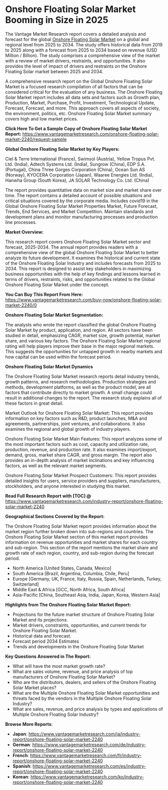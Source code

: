 <h1 bis_size="{&quot;x&quot;:20,&quot;y&quot;:20,&quot;w&quot;:1083,&quot;h&quot;:20,&quot;abs_x&quot;:126,&quot;abs_y&quot;:559}"><strong>Onshore Floating Solar Market Booming in Size in 2025</strong></h1>

<p bis_size="{&quot;x&quot;:20,&quot;y&quot;:53,&quot;w&quot;:1083,&quot;h&quot;:62,&quot;abs_x&quot;:126,&quot;abs_y&quot;:592}">The Vantage Market Research report covers a detailed analysis and forecast for the global <a bis_size="{&quot;x&quot;:543,&quot;y&quot;:55,&quot;w&quot;:115,&quot;h&quot;:15,&quot;abs_x&quot;:649,&quot;abs_y&quot;:594}" href="https://www.vantagemarketresearch.com/industry-report/onshore-floating-solar-market-2240">Onshore Floating Solar Market</a> on a global and regional level from 2025 to 2034. The study offers historical data from 2019 to 2025 along with a forecast from 2025 to 2034 based on revenue (USD Million / Billion). The study comprises a comprehensive view of the market with a review of market drivers, restraints, and opportunities. It also provides the level of impact of drivers and restraints on the Onshore Floating Solar market between 2025 and 2034.</p>

<p bis_size="{&quot;x&quot;:20,&quot;y&quot;:129,&quot;w&quot;:1083,&quot;h&quot;:62,&quot;abs_x&quot;:126,&quot;abs_y&quot;:668}">A comprehensive research report on the Global Onshore Floating Solar Market is a focused research compilation of all factors that can be considered critical for the evaluation of any business. The Onshore Floating Solar Market report includes all data sets and factors such as Growth plan, Production, Market, Purchase, Profit, Investment, Technological Update, Forecast, Forecast, and more. This approach covers all aspects of society, the environment, politics, etc. Onshore Floating Solar Market summary covers high and low market prices.</p>

<p bis_size="{&quot;x&quot;:20,&quot;y&quot;:204,&quot;w&quot;:1083,&quot;h&quot;:20,&quot;abs_x&quot;:126,&quot;abs_y&quot;:743}"><strong bis_size="{&quot;x&quot;:20,&quot;y&quot;:206,&quot;w&quot;:395,&quot;h&quot;:15,&quot;abs_x&quot;:126,&quot;abs_y&quot;:745}">Click Here To Get a Sample Copy of Onshore Floating Solar Market Report:</strong> <a bis_size="{&quot;x&quot;:419,&quot;y&quot;:206,&quot;w&quot;:33,&quot;h&quot;:15,&quot;abs_x&quot;:525,&quot;abs_y&quot;:745}" href="https://www.vantagemarketresearch.com/onshore-floating-solar-market-2240/request-sample">https://www.vantagemarketresearch.com/onshore-floating-solar-market-2240/request-sample</a></p>

<p bis_size="{&quot;x&quot;:20,&quot;y&quot;:238,&quot;w&quot;:1083,&quot;h&quot;:20,&quot;abs_x&quot;:126,&quot;abs_y&quot;:777}"><strong bis_size="{&quot;x&quot;:20,&quot;y&quot;:240,&quot;w&quot;:266,&quot;h&quot;:15,&quot;abs_x&quot;:126,&quot;abs_y&quot;:779}">Global Onshore Floating Solar Market by Key Players:</strong></p>

<p bis_size="{&quot;x&quot;:20,&quot;y&quot;:272,&quot;w&quot;:1083,&quot;h&quot;:20,&quot;abs_x&quot;:126,&quot;abs_y&quot;:811}">Ciel & Terre International (France), Swimsol (Austria), Yellow Tropus Pvt. Ltd. (India), Adtech Systems Ltd. (India), Sungrow (China), EDP S.A. (Portugal), China Three Gorges Corporation (China), Ocean Sun AS (Norway), KYOCERA Corporation (Japan), Waaree Energies Ltd. (India), Hanwha Group (South Korea), JA SOLAR Technology Co. Ltd. (China)</p>

<p bis_size="{&quot;x&quot;:20,&quot;y&quot;:305,&quot;w&quot;:1083,&quot;h&quot;:62,&quot;abs_x&quot;:126,&quot;abs_y&quot;:844}">The report provides quantitative data on market size and market share over time. The report contains a detailed account of possible situations and critical situations covered by the corporate media. Includes covid19 in the Global Onshore Floating Solar Market Properties Market, Future Forecast, Trends, End Services, and Market Competition. Maintain standards and development plans and monitor manufacturing processes and production line processes.</p>

<p bis_size="{&quot;x&quot;:20,&quot;y&quot;:381,&quot;w&quot;:1083,&quot;h&quot;:20,&quot;abs_x&quot;:126,&quot;abs_y&quot;:920}"><strong bis_size="{&quot;x&quot;:20,&quot;y&quot;:383,&quot;w&quot;:107,&quot;h&quot;:15,&quot;abs_x&quot;:126,&quot;abs_y&quot;:922}">Market Overview:</strong></p>

<p bis_size="{&quot;x&quot;:20,&quot;y&quot;:415,&quot;w&quot;:1083,&quot;h&quot;:83,&quot;abs_x&quot;:126,&quot;abs_y&quot;:954}">This research report covers Onshore Floating Solar Market sector and forecast, 2025-2034. The annual report provides readers with a comprehensive view of the global Onshore Floating Solar Market to better analyze its future development. It examines the historical and current state of the Onshore Floating Solar Industry and includes forecasts from 2025 to 2034. This report is designed to assist key stakeholders in maximizing business opportunities with the help of key findings and lessons learned in terms of drivers, restraints, risks, and opportunities related to the Global Onshore Floating Solar Market under the concept.</p>

<p bis_size="{&quot;x&quot;:20,&quot;y&quot;:511,&quot;w&quot;:1083,&quot;h&quot;:20,&quot;abs_x&quot;:126,&quot;abs_y&quot;:1050}"><strong bis_size="{&quot;x&quot;:20,&quot;y&quot;:513,&quot;w&quot;:228,&quot;h&quot;:15,&quot;abs_x&quot;:126,&quot;abs_y&quot;:1052}">You Can Buy This Report From Here:</strong> <a bis_size="{&quot;x&quot;:252,&quot;y&quot;:513,&quot;w&quot;:48,&quot;h&quot;:15,&quot;abs_x&quot;:358,&quot;abs_y&quot;:1052}" href="https://www.vantagemarketresearch.com/buy-now/onshore-floating-solar-market-2240/0">https://www.vantagemarketresearch.com/buy-now/onshore-floating-solar-market-2240/0</a></p>

<p bis_size="{&quot;x&quot;:20,&quot;y&quot;:545,&quot;w&quot;:1083,&quot;h&quot;:20,&quot;abs_x&quot;:126,&quot;abs_y&quot;:1084}"><strong bis_size="{&quot;x&quot;:20,&quot;y&quot;:547,&quot;w&quot;:216,&quot;h&quot;:15,&quot;abs_x&quot;:126,&quot;abs_y&quot;:1086}">Onshore Floating Solar Market Segmentation:</strong></p>

<p bis_size="{&quot;x&quot;:20,&quot;y&quot;:578,&quot;w&quot;:1083,&quot;h&quot;:62,&quot;abs_x&quot;:126,&quot;abs_y&quot;:1117}">The analysts who wrote the report classified the global Onshore Floating Solar Market by product, application, and region. All sectors have been studied in detail, emphasizing CAGR, market size, growth potential, market share, and various key factors. The Onshore Floating Solar Market regional rating will help players improve their base in the major regional markets. This suggests the opportunities for untapped growth in nearby markets and how capital can be used within the forecast period.</p>

<p bis_size="{&quot;x&quot;:20,&quot;y&quot;:654,&quot;w&quot;:1083,&quot;h&quot;:20,&quot;abs_x&quot;:126,&quot;abs_y&quot;:1193}"><strong bis_size="{&quot;x&quot;:20,&quot;y&quot;:656,&quot;w&quot;:187,&quot;h&quot;:15,&quot;abs_x&quot;:126,&quot;abs_y&quot;:1195}">Onshore Floating Solar Market Dynamics</strong></p>

<p bis_size="{&quot;x&quot;:20,&quot;y&quot;:688,&quot;w&quot;:1083,&quot;h&quot;:62,&quot;abs_x&quot;:126,&quot;abs_y&quot;:1227}">The Onshore Floating Solar Market research reports detail industry trends, growth patterns, and research methodologies. Production strategies and methods, development platforms, as well as the product model, are all factors that contribute directly to market growth. A small change could result in additional changes to the report. The research study explains all of these factors in great detail.</p>

<p bis_size="{&quot;x&quot;:20,&quot;y&quot;:763,&quot;w&quot;:1083,&quot;h&quot;:41,&quot;abs_x&quot;:126,&quot;abs_y&quot;:1302}">Market Outlook for Onshore Floating Solar Market: This report provides information on key factors such as R&amp;D, product launches, M&amp;A and agreements, partnerships, joint ventures, and collaborations. It also examines the regional and global growth of industry players.</p>

<p bis_size="{&quot;x&quot;:20,&quot;y&quot;:818,&quot;w&quot;:1083,&quot;h&quot;:62,&quot;abs_x&quot;:126,&quot;abs_y&quot;:1357}">Onshore Floating Solar Market Main Features: This report analyzes some of the most important factors such as cost, capacity and utilization rate, production, revenue, and production rate. It also examines import/export, demand, gross, market share CAGR, and gross margin. The report also provides an in-depth analysis of market inclinations and key influencing factors, as well as the relevant market segments.</p>

<p bis_size="{&quot;x&quot;:20,&quot;y&quot;:893,&quot;w&quot;:1083,&quot;h&quot;:41,&quot;abs_x&quot;:126,&quot;abs_y&quot;:1432}">Onshore Floating Solar Market Prospect Customers: This report provides detailed insights for users, service providers and suppliers, manufacturers, stockholders, and anyone interested in studying this market.</p>

<p bis_size="{&quot;x&quot;:20,&quot;y&quot;:948,&quot;w&quot;:1083,&quot;h&quot;:20,&quot;abs_x&quot;:126,&quot;abs_y&quot;:1487}"><strong bis_size="{&quot;x&quot;:20,&quot;y&quot;:950,&quot;w&quot;:251,&quot;h&quot;:15,&quot;abs_x&quot;:126,&quot;abs_y&quot;:1489}">Read Full Research Report with [TOC] @</strong> <a bis_size="{&quot;x&quot;:275,&quot;y&quot;:950,&quot;w&quot;:33,&quot;h&quot;:15,&quot;abs_x&quot;:381,&quot;abs_y&quot;:1489}" href="https://www.vantagemarketresearch.com/industry-report/onshore-floating-solar-market-2240">https://www.vantagemarketresearch.com/industry-report/onshore-floating-solar-market-2240</a></p>

<p bis_size="{&quot;x&quot;:20,&quot;y&quot;:981,&quot;w&quot;:1083,&quot;h&quot;:20,&quot;abs_x&quot;:126,&quot;abs_y&quot;:1520}"><strong bis_size="{&quot;x&quot;:20,&quot;y&quot;:983,&quot;w&quot;:288,&quot;h&quot;:15,&quot;abs_x&quot;:126,&quot;abs_y&quot;:1522}">Geographical Sections Covered by the Report:</strong></p>

<p bis_size="{&quot;x&quot;:20,&quot;y&quot;:1015,&quot;w&quot;:1083,&quot;h&quot;:62,&quot;abs_x&quot;:126,&quot;abs_y&quot;:1554}">The Onshore Floating Solar Market report provides information about the market region further broken down into sub-regions and countries. The Onshore Floating Solar Market section of this market report provides information on revenue opportunities and market shares for each country and sub-region. This section of the report mentions the market share and growth rate of each region, country, and sub-region during the forecast period.</p>

<ul bis_size="{&quot;x&quot;:20,&quot;y&quot;:1091,&quot;w&quot;:1083,&quot;h&quot;:103,&quot;abs_x&quot;:126,&quot;abs_y&quot;:1630}">
    <li bis_size="{&quot;x&quot;:60,&quot;y&quot;:1091,&quot;w&quot;:1003,&quot;h&quot;:20,&quot;abs_x&quot;:166,&quot;abs_y&quot;:1630}">North America [United States, Canada, Mexico]</li>
    <li bis_size="{&quot;x&quot;:60,&quot;y&quot;:1111,&quot;w&quot;:1003,&quot;h&quot;:20,&quot;abs_x&quot;:166,&quot;abs_y&quot;:1650}">South America [Brazil, Argentina, Columbia, Chile, Peru]</li>
    <li bis_size="{&quot;x&quot;:60,&quot;y&quot;:1132,&quot;w&quot;:1003,&quot;h&quot;:20,&quot;abs_x&quot;:166,&quot;abs_y&quot;:1671}">Europe [Germany, UK, France, Italy, Russia, Spain, Netherlands, Turkey, Switzerland]</li>
    <li bis_size="{&quot;x&quot;:60,&quot;y&quot;:1153,&quot;w&quot;:1003,&quot;h&quot;:20,&quot;abs_x&quot;:166,&quot;abs_y&quot;:1692}">Middle East &amp; Africa [GCC, North Africa, South Africa]</li>
    <li bis_size="{&quot;x&quot;:60,&quot;y&quot;:1174,&quot;w&quot;:1003,&quot;h&quot;:20,&quot;abs_x&quot;:166,&quot;abs_y&quot;:1713}">Asia-Pacific [China, Southeast Asia, India, Japan, Korea, Western Asia]</li>
</ul>

<p bis_size="{&quot;x&quot;:20,&quot;y&quot;:1208,&quot;w&quot;:1083,&quot;h&quot;:20,&quot;abs_x&quot;:126,&quot;abs_y&quot;:1747}"><strong bis_size="{&quot;x&quot;:20,&quot;y&quot;:1210,&quot;w&quot;:298,&quot;h&quot;:15,&quot;abs_x&quot;:126,&quot;abs_y&quot;:1749}">Highlights from The Onshore Floating Solar Market Report:</strong></p>

<ul bis_size="{&quot;x&quot;:20,&quot;y&quot;:1241,&quot;w&quot;:1083,&quot;h&quot;:103,&quot;abs_x&quot;:126,&quot;abs_y&quot;:1780}">
    <li bis_size="{&quot;x&quot;:60,&quot;y&quot;:1241,&quot;w&quot;:1003,&quot;h&quot;:20,&quot;abs_x&quot;:166,&quot;abs_y&quot;:1780}">Projections for the future market structure of Onshore Floating Solar Market and its projections.</li>
    <li bis_size="{&quot;x&quot;:60,&quot;y&quot;:1262,&quot;w&quot;:1003,&quot;h&quot;:20,&quot;abs_x&quot;:166,&quot;abs_y&quot;:1801}">Market drivers, constraints, opportunities, and current trends for Onshore Floating Solar Market.</li>
    <li bis_size="{&quot;x&quot;:60,&quot;y&quot;:1283,&quot;w&quot;:1003,&quot;h&quot;:20,&quot;abs_x&quot;:166,&quot;abs_y&quot;:1822}">Historical data and forecast.</li>
    <li bis_size="{&quot;x&quot;:60,&quot;y&quot;:1304,&quot;w&quot;:1003,&quot;h&quot;:20,&quot;abs_x&quot;:166,&quot;abs_y&quot;:1843}">Forecast period 2034 Estimates</li>
    <li bis_size="{&quot;x&quot;:60,&quot;y&quot;:1325,&quot;w&quot;:1003,&quot;h&quot;:20,&quot;abs_x&quot;:166,&quot;abs_y&quot;:1864}">Trends and developments in the Onshore Floating Solar Market</li>
</ul>

<p bis_size="{&quot;x&quot;:20,&quot;y&quot;:1358,&quot;w&quot;:1083,&quot;h&quot;:20,&quot;abs_x&quot;:126,&quot;abs_y&quot;:1897}"><strong bis_size="{&quot;x&quot;:20,&quot;y&quot;:1360,&quot;w&quot;:248,&quot;h&quot;:15,&quot;abs_x&quot;:126,&quot;abs_y&quot;:1899}">Key Questions Answered in The Report:</strong></p>

<ul bis_size="{&quot;x&quot;:20,&quot;y&quot;:1392,&quot;w&quot;:1083,&quot;h&quot;:103,&quot;abs_x&quot;:126,&quot;abs_y&quot;:1931}">
    <li bis_size="{&quot;x&quot;:60,&quot;y&quot;:1392,&quot;w&quot;:1003,&quot;h&quot;:20,&quot;abs_x&quot;:166,&quot;abs_y&quot;:1931}">What will have the most market growth rate?</li>
    <li bis_size="{&quot;x&quot;:60,&quot;y&quot;:1413,&quot;w&quot;:1003,&quot;h&quot;:20,&quot;abs_x&quot;:166,&quot;abs_y&quot;:1952}">What are sales volume, revenue, and price analysis of top manufacturers of Onshore Floating Solar Market?</li>
    <li bis_size="{&quot;x&quot;:60,&quot;y&quot;:1434,&quot;w&quot;:1003,&quot;h&quot;:20,&quot;abs_x&quot;:166,&quot;abs_y&quot;:1973}">Who are the distributors, dealers, and sellers of the Onshore Floating Solar Market places?</li>
    <li bis_size="{&quot;x&quot;:60,&quot;y&quot;:1455,&quot;w&quot;:1003,&quot;h&quot;:20,&quot;abs_x&quot;:166,&quot;abs_y&quot;:1994}">What are the Multiple Onshore Floating Solar Market opportunities and threats faced by the vendors in the Multiple Onshore Floating Solar Industry?</li>
    <li bis_size="{&quot;x&quot;:60,&quot;y&quot;:1475,&quot;w&quot;:1003,&quot;h&quot;:20,&quot;abs_x&quot;:166,&quot;abs_y&quot;:2014}">What are sales, revenue, and price analysis by types and applications of Multiple Onshore Floating Solar Industry?</li>
</ul>

<p bis_size="{&quot;x&quot;:20,&quot;y&quot;:1509,&quot;w&quot;:1083,&quot;h&quot;:20,&quot;abs_x&quot;:126,&quot;abs_y&quot;:2048}"><strong bis_size="{&quot;x&quot;:20,&quot;y&quot;:1511,&quot;w&quot;:134,&quot;h&quot;:15,&quot;abs_x&quot;:126,&quot;abs_y&quot;:2050}">Browse More Reports</strong>:</p>

<ul bis_size="{&quot;x&quot;:20,&quot;y&quot;:1543,&quot;w&quot;:1083,&quot;h&quot;:103,&quot;abs_x&quot;:126,&quot;abs_y&quot;:2082}">
    <li bis_size="{&quot;x&quot;:60,&quot;y&quot;:1543,&quot;w&quot;:1003,&quot;h&quot;:20,&quot;abs_x&quot;:166,&quot;abs_y&quot;:2082}"><strong bis_size="{&quot;x&quot;:60,&quot;y&quot;:1545,&quot;w&quot;:37,&quot;h&quot;:15,&quot;abs_x&quot;:166,&quot;abs_y&quot;:2084}">Japan</strong>:&nbsp;<a bis_size="{&quot;x&quot;:104,&quot;y&quot;:1545,&quot;w&quot;:33,&quot;h&quot;:15,&quot;abs_x&quot;:210,&quot;abs_y&quot;:2084}" href="https://www.vantagemarketresearch.com/ja/industry-report/onshore-floating-solar-market-2240">https://www.vantagemarketresearch.com/ja/industry-report/onshore-floating-solar-market-2240</a></li>
    <li bis_size="{&quot;x&quot;:60,&quot;y&quot;:1564,&quot;w&quot;:1003,&quot;h&quot;:20,&quot;abs_x&quot;:166,&quot;abs_y&quot;:2103}"><strong bis_size="{&quot;x&quot;:60,&quot;y&quot;:1566,&quot;w&quot;:49,&quot;h&quot;:15,&quot;abs_x&quot;:166,&quot;abs_y&quot;:2105}">German</strong>:&nbsp;<a bis_size="{&quot;x&quot;:116,&quot;y&quot;:1566,&quot;w&quot;:33,&quot;h&quot;:15,&quot;abs_x&quot;:222,&quot;abs_y&quot;:2105}" href="https://www.vantagemarketresearch.com/de/industry-report/onshore-floating-solar-market-2240">https://www.vantagemarketresearch.com/de/industry-report/onshore-floating-solar-market-2240</a></li>
    <li bis_size="{&quot;x&quot;:60,&quot;y&quot;:1585,&quot;w&quot;:1003,&quot;h&quot;:20,&quot;abs_x&quot;:166,&quot;abs_y&quot;:2124}"><strong bis_size="{&quot;x&quot;:60,&quot;y&quot;:1587,&quot;w&quot;:43,&quot;h&quot;:15,&quot;abs_x&quot;:166,&quot;abs_y&quot;:2126}">French</strong>:&nbsp;<a bis_size="{&quot;x&quot;:110,&quot;y&quot;:1587,&quot;w&quot;:33,&quot;h&quot;:15,&quot;abs_x&quot;:216,&quot;abs_y&quot;:2126}" href="https://www.vantagemarketresearch.com/fr/industry-report/onshore-floating-solar-market-2240">https://www.vantagemarketresearch.com/fr/industry-report/onshore-floating-solar-market-2240</a></li>
    <li bis_size="{&quot;x&quot;:60,&quot;y&quot;:1605,&quot;w&quot;:1003,&quot;h&quot;:20,&quot;abs_x&quot;:166,&quot;abs_y&quot;:2144}"><strong bis_size="{&quot;x&quot;:60,&quot;y&quot;:1607,&quot;w&quot;:50,&quot;h&quot;:15,&quot;abs_x&quot;:166,&quot;abs_y&quot;:2146}">Spanish</strong>:&nbsp;<a bis_size="{&quot;x&quot;:117,&quot;y&quot;:1607,&quot;w&quot;:33,&quot;h&quot;:15,&quot;abs_x&quot;:223,&quot;abs_y&quot;:2146}" href="https://www.vantagemarketresearch.com/es/industry-report/onshore-floating-solar-market-2240">https://www.vantagemarketresearch.com/es/industry-report/onshore-floating-solar-market-2240</a></li>
    <li bis_size="{&quot;x&quot;:60,&quot;y&quot;:1626,&quot;w&quot;:1003,&quot;h&quot;:20,&quot;abs_x&quot;:166,&quot;abs_y&quot;:2165}"><strong bis_size="{&quot;x&quot;:60,&quot;y&quot;:1628,&quot;w&quot;:44,&quot;h&quot;:15,&quot;abs_x&quot;:166,&quot;abs_y&quot;:2167}">Korean</strong>:&nbsp;<a bis_size="{&quot;x&quot;:112,&quot;y&quot;:1628,&quot;w&quot;:33,&quot;h&quot;:15,&quot;abs_x&quot;:218,&quot;abs_y&quot;:2167}" href="https://www.vantagemarketresearch.com/ko/industry-report/onshore-floating-solar-market-2240">https://www.vantagemarketresearch.com/ko/industry-report/onshore-floating-solar-market-2240</a></li>
</ul>
